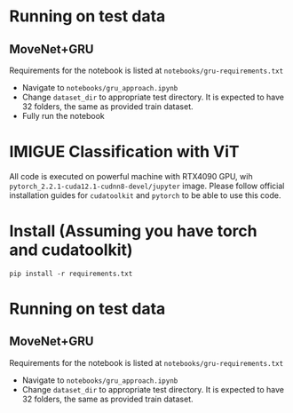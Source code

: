 # Running on test data

## MoveNet+GRU

Requirements for the notebook is listed at `notebooks/gru-requirements.txt`
- Navigate to `notebooks/gru_approach.ipynb`
- Change `dataset_dir` to appropriate test directory. It is expected to have 32 folders, the same as provided train dataset.
- Fully run the notebook

# IMIGUE Classification with ViT

All code is executed on powerful machine with RTX4090 GPU, wih `pytorch_2.2.1-cuda12.1-cudnn8-devel/jupyter` image. 
Please follow official installation guides for `cudatoolkit` and `pytorch` to be able to use this code.


# Install (Assuming you have torch and cudatoolkit)

```
pip install -r requirements.txt
```
# Running on test data

## MoveNet+GRU

Requirements for the notebook is listed at `notebooks/gru-requirements.txt`
- Navigate to `notebooks/gru_approach.ipynb`
- Change `dataset_dir` to appropriate test directory. It is expected to have 32 folders, the same as provided train dataset.

